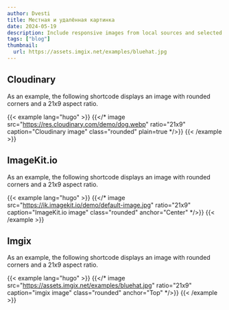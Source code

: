 ```yaml
---
author: Dvesti
title: Местная и удалённая картинка
date: 2024-05-19
description: Include responsive images from local sources and selected CDN image providers.
tags: ["blog"]
thumbnail:
  url: https://assets.imgix.net/examples/bluehat.jpg
---
```


## Cloudinary

As an example, the following shortcode displays an image with rounded corners and a 21x9 aspect ratio.

<!-- markdownlint-disable MD037 -->
{{< example lang="hugo" >}}
{{</* image src="https://res.cloudinary.com/demo/dog.webp"
    ratio="21x9" caption="Cloudinary image" class="rounded" plain=true */>}}
{{< /example >}}
<!-- markdownlint-enable MD037 -->

## ImageKit.io

As an example, the following shortcode displays an image with rounded corners and a 21x9 aspect ratio.

<!-- markdownlint-disable MD037 -->
{{< example lang="hugo" >}}
{{</* image src="https://ik.imagekit.io/demo/default-image.jpg"
    ratio="21x9" caption="ImageKit.io image" class="rounded" anchor="Center" */>}}
{{< /example >}}
<!-- markdownlint-enable MD037 -->

## Imgix

As an example, the following shortcode displays an image with rounded corners and a 21x9 aspect ratio.

<!-- markdownlint-disable MD037 -->
{{< example lang="hugo" >}}
{{</* image src="https://assets.imgix.net/examples/bluehat.jpg"
    ratio="21x9" caption="imgix image" class="rounded" anchor="Top" */>}}
{{< /example >}}
<!-- markdownlint-enable MD037 -->
